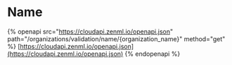 # Name

{% openapi src="https://cloudapi.zenml.io/openapi.json" path="/organizations/validation/name/{organization_name}" method="get" %}
[https://cloudapi.zenml.io/openapi.json](https://cloudapi.zenml.io/openapi.json)
{% endopenapi %}
